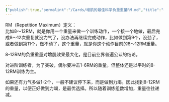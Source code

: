 ```yaml
---
{"publish":true,"permalink":"/Cards/增肌的最佳科学负重重量RM.md","title":"增肌的最佳科学负重重量RM","created":"2022-12-03","modified":"2023-03-14","cssclasses":""}
---
```



RM（Repetition Maximum）定义：  
比如8～12RM，就是你用一个重量来做一个训练动作，一个接一个地做，最后完成8～12次重复就没力气了，没办法再继续完成动作，比如做到第9个，没劲了，或者做到第11个，做不动了，这个重量，就是你这个动作目前的8～12RM重量。

8-12RM的负重重量对增肌效果最大化，是目前业界普遍公认的结论。

对进阶训练者，为了突破，偶尔要冲击1-6RM的重量。但整体还是以平时的8-12RM训练为主。

如果还有力气多做1-2个，一般不建议停下来，而是做到力竭。因此找到8-12RM的重量，以便正好做到力竭，是最优选择。所以随着训练组数增加，重量往往递减。